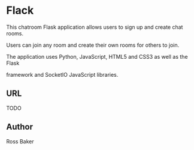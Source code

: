 # Flack

This chatroom Flask application allows users to sign up and create chat rooms.

Users can join any room and create their own rooms for others to join.

The application uses Python, JavaScript, HTML5 and CSS3 as well as the Flask

framework and SocketIO JavaScript libraries.

## URL
TODO

## Author
Ross Baker  
